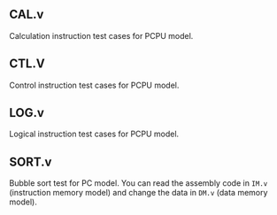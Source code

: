 ## CAL.v

Calculation instruction test cases for PCPU model.

## CTL.V

Control instruction test cases for PCPU model.

## LOG.v

Logical instruction test cases for PCPU model.

## SORT.v

Bubble sort test for PC model. You can read the assembly code in `IM.v` (instruction memory model) and change the data in `DM.v` (data memory model).


